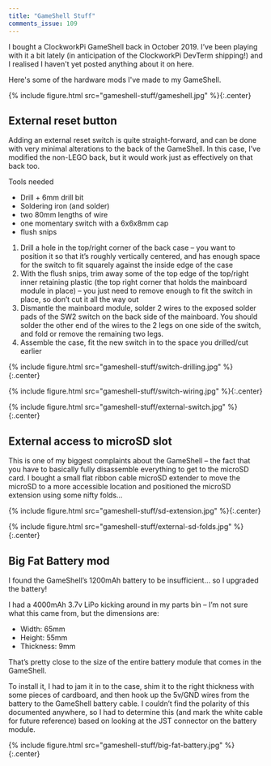```yaml
---
title: "GameShell Stuff"
comments_issue: 109
---
```


I bought a ClockworkPi GameShell back in October 2019. I’ve been playing with it a bit lately (in anticipation of the ClockworkPi DevTerm shipping!) and I realised I haven't yet posted anything about it on here.

Here's some of the hardware mods I've made to my GameShell.

{% include figure.html src="gameshell-stuff/gameshell.jpg" %}{:.center}

<!-- more -->

## External reset button

Adding an external reset switch is quite straight-forward, and can be done with very minimal alterations to the back of the GameShell. In this case, I’ve modified the non-LEGO back, but it would work just as effectively on that back too.

Tools needed

- Drill + 6mm drill bit
- Soldering iron (and solder)
- two 80mm lengths of wire
- one momentary switch with a 6x6x8mm cap
- flush snips

1. Drill a hole in the top/right corner of the back case – you want to position it so that it’s roughly vertically centered, and has enough space for the switch to fit squarely against the inside edge of the case
2. With the flush snips, trim away some of the top edge of the top/right inner retaining plastic (the top right corner that holds the mainboard module in place) – you just need to remove enough to fit the switch in place, so don’t cut it all the way out
3. Dismantle the mainboard module, solder 2 wires to the exposed solder pads of the SW2 switch on the back side of the mainboard. You should solder the other end of the wires to the 2 legs on one side of the switch, and fold or remove the remaining two legs.
4. Assemble the case, fit the new switch in to the space you drilled/cut earlier

{% include figure.html src="gameshell-stuff/switch-drilling.jpg" %}{:.center}

{% include figure.html src="gameshell-stuff/switch-wiring.jpg" %}{:.center}

{% include figure.html src="gameshell-stuff/external-switch.jpg" %}{:.center}

## External access to microSD slot

This is one of my biggest complaints about the GameShell – the fact that you have to basically fully disassemble everything to get to the microSD card. I bought a small flat ribbon cable microSD extender to move the microSD to a more accessible location and positioned the microSD extension using some nifty folds…

{% include figure.html src="gameshell-stuff/sd-extension.jpg" %}{:.center}

{% include figure.html src="gameshell-stuff/external-sd-folds.jpg" %}{:.center}

## Big Fat Battery mod

I found the GameShell’s 1200mAh battery to be insufficient… so I upgraded the battery!

I had a 4000mAh 3.7v LiPo kicking around in my parts bin – I’m not sure what this came from, but the dimensions are:

- Width: 65mm
- Height: 55mm
- Thickness: 9mm

That’s pretty close to the size of the entire battery module that comes in the GameShell.

To install it, I had to jam it in to the case, shim it to the right thickness with some pieces of cardboard, and then hook up the 5v/GND wires from the battery to the GameShell battery cable. I couldn’t find the polarity of this documented anywhere, so I had to determine this (and mark the white cable for future reference) based on looking at the JST connector on the battery module.

{% include figure.html src="gameshell-stuff/big-fat-battery.jpg" %}{:.center}
